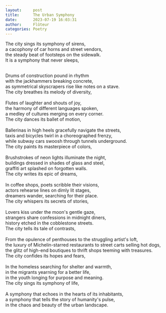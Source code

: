 ```yaml
---
layout:     post
title:      The Urban Symphony
date:       2023-07-19 16:03:31 
author:     Flûteur
categories: Poetry
---
```

The city sings its symphony of sirens,
<br>
a cacophony of car horns and street vendors,
<br>
the steady beat of footsteps on the sidewalk.
<br>
It is a symphony that never sleeps,
<br>

<br>
Drums of construction pound in rhythm
<br>
with the jackhammers breaking concrete,
<br>
as symmetrical skyscrapers rise like notes on a stave.
<br>
The city breathes its melody of diversity,
<br>

<br>
Flutes of laughter and shouts of joy,
<br>
the harmony of different languages spoken,
<br>
a medley of cultures merging on every corner.
<br>
The city dances its ballet of motion,
<br>

<br>
Ballerinas in high heels gracefully navigate the streets,
<br>
taxis and bicycles twirl in a choreographed frenzy,
<br>
while subway cars swoosh through tunnels underground.
<br>
The city paints its masterpiece of colors,
<br>

<br>
Brushstrokes of neon lights illuminate the night,
<br>
buildings dressed in shades of glass and steel,
<br>
graffiti art splashed on forgotten walls.
<br>
The city writes its epic of dreams,
<br>

<br>
In coffee shops, poets scribble their visions,
<br>
actors rehearse lines on dimly lit stages,
<br>
dreamers wander, searching for their place.
<br>
The city whispers its secrets of stories,
<br>

<br>
Lovers kiss under the moon's gentle gaze,
<br>
strangers share confessions in midnight diners,
<br>
history etched in the cobblestone streets.
<br>
The city tells its tale of contrasts,
<br>

<br>
From the opulence of penthouses to the struggling artist's loft,
<br>
the luxury of Michelin-starred restaurants to street carts selling hot dogs,
<br>
the glitz of high-end boutiques to thrift shops teeming with treasures.
<br>
The city confides its hopes and fears,
<br>

<br>
In the homeless searching for shelter and warmth,
<br>
in the migrants yearning for a better life,
<br>
in the youth longing for purpose and meaning.
<br>
The city sings its symphony of life,
<br>

<br>
A symphony that echoes in the hearts of its inhabitants,
<br>
a symphony that tells the story of humanity's pulse,
<br>
in the chaos and beauty of the urban landscape.